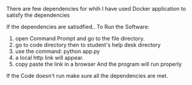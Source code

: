 There are few dependencies for whih I have used Docker application to satisfy the dependencies

If the dependencies are satisdfied..
To Run the Software:
1. open Command Prompt and go to the file directory.
2. go to code directory then to student's help desk directory
3. use the command: python app.py
4. a local http link will appear.
5. copy paste the link in a browser
And the program will run properly

If the Code doesn't run make sure all the dependencies are met.
